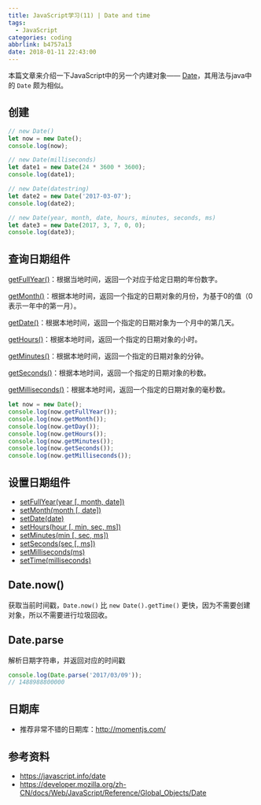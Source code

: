 ```yaml
---
title: JavaScript学习(11) | Date and time
tags:
  - JavaScript
categories: coding
abbrlink: b4757a13
date: 2018-01-11 22:43:00
---
```


本篇文章来介绍一下JavaScript中的另一个内建对象—— [Date](https://developer.mozilla.org/zh-CN/docs/Web/JavaScript/Reference/Global_Objects/Date)，其用法与java中的 `Date` 颇为相似。

<!--more-->

## 创建

```javascript
// new Date()
let now = new Date();
console.log(now);

// new Date(milliseconds)
let date1 = new Date(24 * 3600 * 3600);
console.log(date1);

// new Date(datestring)
let date2 = new Date('2017-03-07');
console.log(date2);

// new Date(year, month, date, hours, minutes, seconds, ms)
let date3 = new Date(2017, 3, 7, 0, 0);
console.log(date3);
```



## 查询日期组件

[getFullYear()](https://developer.mozilla.org/zh-CN/docs/Web/JavaScript/Reference/Global_Objects/Date/getFullYear)：根据当地时间，返回一个对应于给定日期的年份数字。

[getMonth()](https://developer.mozilla.org/zh-CN/docs/Web/JavaScript/Reference/Global_Objects/Date/getMonth)：根据本地时间，返回一个指定的日期对象的月份，为基于0的值（0表示一年中的第一月）。

[getDate()](https://developer.mozilla.org/zh-CN/docs/Web/JavaScript/Reference/Global_Objects/Date/getDate)：根据本地时间，返回一个指定的日期对象为一个月中的第几天。

[getHours()](https://developer.mozilla.org/en-US/docs/Web/JavaScript/Reference/Global_Objects/Date/getHours)：根据本地时间，返回一个指定的日期对象的小时。

[getMinutes()](https://developer.mozilla.org/zh-CN/docs/Web/JavaScript/Reference/Global_Objects/Date/getMinutes)：根据本地时间，返回一个指定的日期对象的分钟。

[getSeconds()](https://developer.mozilla.org/zh-CN/docs/Web/JavaScript/Reference/Global_Objects/Date/getSeconds)：根据本地时间，返回一个指定的日期对象的秒数。

[getMilliseconds()](https://developer.mozilla.org/zh-CN/docs/Web/JavaScript/Reference/Global_Objects/Date/getMilliseconds)：根据本地时间，返回一个指定的日期对象的毫秒数。

````javascript
let now = new Date();
console.log(now.getFullYear());
console.log(now.getMonth());
console.log(now.getDay());
console.log(now.getHours());
console.log(now.getMinutes());
console.log(now.getSeconds());
console.log(now.getMilliseconds());
````



## 设置日期组件

- [setFullYear(year [, month, date])](https://developer.mozilla.org/zh-CN/docs/Web/JavaScript/Reference/Global_Objects/Date/setFullYear)
- [setMonth(month [, date])](https://developer.mozilla.org/zh-CN/docs/Web/JavaScript/Reference/Global_Objects/Date/setMonth)
- [setDate(date)](https://developer.mozilla.org/zh-CN/docs/Web/JavaScript/Reference/Global_Objects/Date/setDate)
- [setHours(hour [, min, sec, ms])](https://developer.mozilla.org/zh-CN/docs/Web/JavaScript/Reference/Global_Objects/Date/setHours)
- [setMinutes(min [, sec, ms])](https://developer.mozilla.org/zh-CN/docs/Web/JavaScript/Reference/Global_Objects/Date/setMinutes)
- [setSeconds(sec [, ms])](https://developer.mozilla.org/zh-CN/docs/Web/JavaScript/Reference/Global_Objects/Date/setSeconds)
- [setMilliseconds(ms)](https://developer.mozilla.org/zh-CN/docs/Web/JavaScript/Reference/Global_Objects/Date/setMilliseconds)
- [setTime(milliseconds)](https://developer.mozilla.org/zh-CN/docs/Web/JavaScript/Reference/Global_Objects/Date/setTime)



## Date.now()

获取当前时间戳，`Date.now()`  比  `new Date().getTime()`  更快，因为不需要创建对象，所以不需要进行垃圾回收。



## Date.parse 

解析日期字符串，并返回对应的时间戳

```javascript
console.log(Date.parse('2017/03/09'));
// 1488988800000
```



## 日期库

- 推荐非常不错的日期库：http://momentjs.com/



## 参考资料

- https://javascript.info/date
- https://developer.mozilla.org/zh-CN/docs/Web/JavaScript/Reference/Global_Objects/Date

